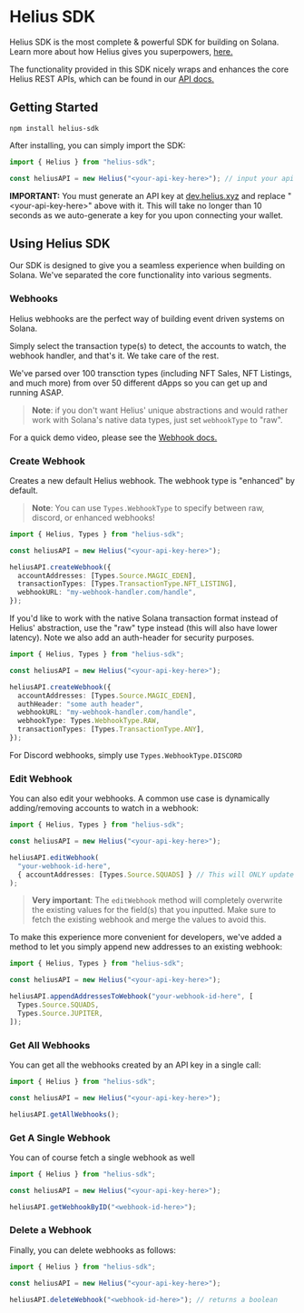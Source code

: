 # Helius SDK

Helius SDK is the most complete & powerful SDK for building on Solana. Learn more about how Helius gives you superpowers, [here.](https://helius.xyz)

The functionality provided in this SDK nicely wraps and enhances the core Helius REST APIs, which can be found in our [API docs.](https://docs.helius.xyz)

## Getting Started

```
npm install helius-sdk
```

After installing, you can simply import the SDK:

```ts
import { Helius } from "helius-sdk";

const heliusAPI = new Helius("<your-api-key-here>"); // input your api key generated from dev.helius.xyz here
```

**IMPORTANT:** You must generate an API key at [dev.helius.xyz](dev.helius.xyz) and replace "\<your-api-key-here>" above with it. This will take no longer than 10 seconds as we auto-generate a key for you upon connecting your wallet.

## Using Helius SDK

Our SDK is designed to give you a seamless experience when building on Solana. We've separated the core functionality into various segments.

### **Webhooks**

Helius webhooks are the perfect way of building event driven systems on Solana.

Simply select the transaction type(s) to detect, the accounts to watch, the webhook handler, and that's it. We take care of the rest.

We've parsed over 100 transction types (including NFT Sales, NFT Listings, and much more) from over 50 different dApps so you can get up and running ASAP.

> **Note**: if you don't want Helius' unique abstractions and would rather work with Solana's native data types, just set `webhookType` to "raw".

For a quick demo video, please see the [Webhook docs.](https://docs.helius.xyz/webhooks/webhooks-summary)

### **Create Webhook**

Creates a new default Helius webhook. The webhook type is "enhanced" by default.

> **Note**: You can use `Types.WebhookType` to specify between raw, discord, or enhanced webhooks!

```ts
import { Helius, Types } from "helius-sdk";

const heliusAPI = new Helius("<your-api-key-here>");

heliusAPI.createWebhook({
  accountAddresses: [Types.Source.MAGIC_EDEN],
  transactionTypes: [Types.TransactionType.NFT_LISTING],
  webhookURL: "my-webhook-handler.com/handle",
});
```

If you'd like to work with the native Solana transaction format instead of Helius' abstraction, use the "raw" type instead (this will also have lower latency). Note we also add an auth-header for security purposes.

```ts
import { Helius, Types } from "helius-sdk";

const heliusAPI = new Helius("<your-api-key-here>");

heliusAPI.createWebhook({
  accountAddresses: [Types.Source.MAGIC_EDEN],
  authHeader: "some auth header",
  webhookURL: "my-webhook-handler.com/handle",
  webhookType: Types.WebhookType.RAW,
  transactionTypes: [Types.TransactionType.ANY],
});
```

For Discord webhooks, simply use `Types.WebhookType.DISCORD`

### **Edit Webhook**

You can also edit your webhooks. A common use case is dynamically adding/removing accounts to watch in a webhook:

```ts
import { Helius, Types } from "helius-sdk";

const heliusAPI = new Helius("<your-api-key-here>");

heliusAPI.editWebhook(
  "your-webhook-id-here",
  { accountAddresses: [Types.Source.SQUADS] } // This will ONLY update accountAddresses, not the other fields on the webhook object
);
```

> **Very important**: The `editWebhook` method will completely overwrite the existing values for the field(s) that you inputted. Make sure to fetch the existing webhook and merge the values to avoid this.

To make this experience more convenient for developers, we've added a method to let you simply append new addresses to an existing webhook:

```ts
import { Helius, Types } from "helius-sdk";

const heliusAPI = new Helius("<your-api-key-here>");

heliusAPI.appendAddressesToWebhook("your-webhook-id-here", [
  Types.Source.SQUADS,
  Types.Source.JUPITER,
]);
```

### **Get All Webhooks**

You can get all the webhooks created by an API key in a single call:

```ts
import { Helius } from "helius-sdk";

const heliusAPI = new Helius("<your-api-key-here>");

heliusAPI.getAllWebhooks();
```

### **Get A Single Webhook**

You can of course fetch a single webhook as well

```ts
import { Helius } from "helius-sdk";

const heliusAPI = new Helius("<your-api-key-here>");

heliusAPI.getWebhookByID("<webhook-id-here>");
```

### **Delete a Webhook**

Finally, you can delete webhooks as follows:

```ts
import { Helius } from "helius-sdk";

const heliusAPI = new Helius("<your-api-key-here>");

heliusAPI.deleteWebhook("<webhook-id-here>"); // returns a boolean
```
